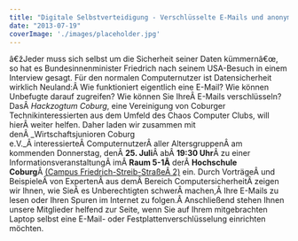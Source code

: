 ```yaml
---
title: "Digitale Selbstverteidigung - Verschlüsselte E-Mails und anonymes Surfen"
date: "2013-07-19"
coverImage: './images/placeholder.jpg'
---
```


â€žJeder muss sich selbst um die Sicherheit seiner Daten kümmernâ€œ, so hat es Bundesinnenminister Friedrich nach seinem USA-Besuch in einem Interview gesagt. Für den normalen Computernutzer ist Datensicherheit wirklich Neuland:Â Wie funktioniert eigentlich eine E-Mail? Wie können Unbefugte darauf zugreifen? Wie können Sie IhreÂ E-Mails verschlüsseln? DasÂ _Hackzogtum Coburg_, eine Vereinigung von Coburger Technikinteressierten aus dem Umfeld des Chaos Computer Clubs, will hierÂ weiter helfen. Daher laden wir zusammen mit denÂ _Wirtschaftsjunioren Coburg e.V._Â interessierteÂ ComputernutzerÂ aller AltersgruppenÂ am kommenden Donnerstag, denÂ **25\. Juli**Â abÂ **19:30 Uhr**Â zu einer InformationsveranstaltungÂ imÂ **Raum 5-1Â** derÂ **Hochschule Coburg**Â [(Campus Friedrich-Streib-StraßeÂ 2)](https://maps.google.de/maps?q=Friedrich-Streib-Stra%C3%9Fe+2,+Coburg&hl=de&ie=UTF8&ll=50.264807,10.950885&spn=0.002856,0.004823&sll=48.917413,11.407993&sspn=6.014634,9.876709&t=h&hnear=Friedrich-Streib-Stra%C3%9Fe+2,+96450+Coburg&z=18) ein. Durch VorträgeÂ und BeispieleÂ von ExpertenÂ aus demÂ Bereich ComputersicherheitÂ zeigen wir Ihnen, wie SieÂ es Unberechtigten schwerÂ machen,Â Ihre E-Mails zu lesen oder Ihren Spuren im Internet zu folgen.Â Anschließend stehen Ihnen unsere Mitglieder helfend zur Seite, wenn Sie auf Ihrem mitgebrachten Laptop selbst eine E-Mail- oder Festplattenverschlüsselung einrichten möchten.
